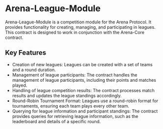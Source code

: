# Arena-League-Module

Arena-League-Module is a competition module for the Arena Protocol. It provides functionality for creating, managing, and participating in leagues. This contract is designed to work in conjunction with the Arena-Core contract.

## Key Features

- Creation of new leagues: Leagues can be created with a set of teams and a round duration.
- Management of league participants: The contract handles the management of league participants, including their points and matches played.
- Handling of league competition results: The contract processes match results and updates the league standings accordingly.
- Round-Robin Tournament Format: Leagues use a round-robin format for tournaments, ensuring each team plays every other team.
- Querying for league information and participant standings: The contract provides queries for retrieving league information, such as the leaderboard and details of a specific round.
